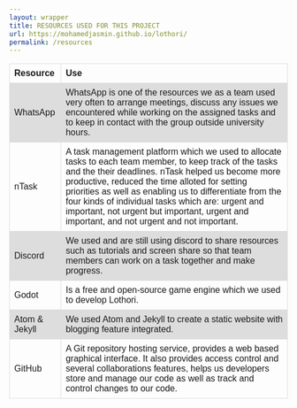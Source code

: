 ```yaml
---
layout: wrapper
title: RESOURCES USED FOR THIS PROJECT
url: https://mohamedjasmin.github.io/lothori/
permalink: /resources
---
```


<style>
table {
    font-family: arial, sans-serif;
    border-collapse: collapse;
    width: 100%;
}

td, th {
    border: 1px solid #dddddd;
    text-align: left;
    padding: 8px;
}

tr:nth-child(even) {
    background-color: #dddddd;
}
</style>

<table>
  <tr>
    <th>Resource</th>
    <th>Use</th>
  </tr>
  <tr>
    <td>WhatsApp</td>
    <td>WhatsApp is one of the resources we as a team used very often to arrange meetings, discuss any issues we encountered while working on the assigned tasks and to keep in contact with the group outside university hours.
</td>
  </tr>
  <tr>
    <td>nTask</td>
    <td>A task management platform which we used to allocate tasks to each team member, to keep track of the tasks and the their deadlines. nTask helped us become more productive, reduced the time alloted for setting priorities as well as enabling us to differentiate from the four kinds of individual tasks which are: urgent and important, not urgent but important, urgent and important, and not urgent and not important.
</td>
  </tr>
  <tr>
    <td>Discord</td>
    <td>We used and are still using discord to share resources such as tutorials and screen share so that team members can work on a task together and make progress.
</td>
  </tr>
  <tr>
    <td>Godot</td>
    <td>Is a free and open-source game engine which we used to develop Lothori.</td>
  </tr>
  <tr>
    <td>Atom & Jekyll</td>
    <td>We used Atom and Jekyll to create a static website with blogging feature integrated. </td>
  </tr>
  <tr>
    <td>GitHub</td>
    <td>A Git repository hosting service, provides a web based graphical interface. It also provides access control and several collaborations features, helps us developers store and manage our code as well as track and control changes to our code.</td>
  </tr>
</table>
